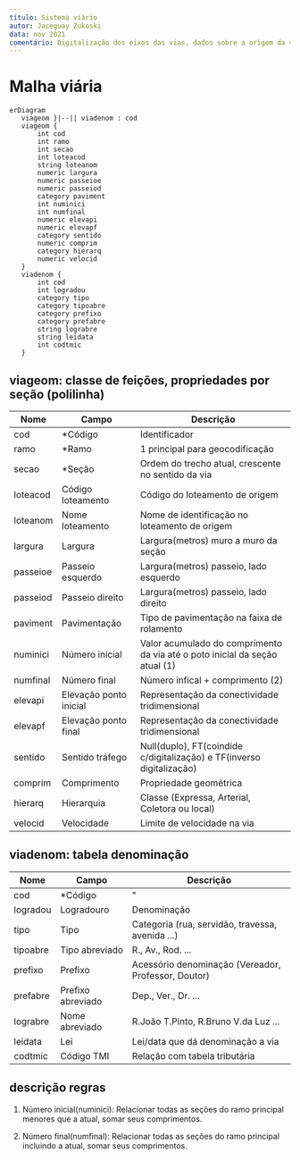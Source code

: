 ```yaml
---
título: Sistema viário
autor: Jaceguay Zukoski
data: nov 2021
comentário: Digitalização dos eixos das vias, dados sobre a origem da via, dimensões/materiais e atribuições políticas.
---
```


# Malha viária

```mermaid
erDiagram
   viageom }|--|| viadenom : cod
   viageom {
       int cod
       int ramo
       int secao
       int loteacod
       string loteanom
       numeric largura
       numeric passeioe
       numeric passeiod
       category paviment
       int numinici
       int numfinal
       numeric elevapi
       numeric elevapf
       category sentido
       numeric comprim
       category hierarq
       numeric velocid
   }
   viadenom {
       int cod
       int logradou
       category tipo
       category tipoabre
       category prefixo
       category prefabre
       string lograbre
       string leidata
       int codtmic
   }
```

## viageom: classe de feições, propriedades por seção (polilinha)

Nome     | Campo                  | Descrição
---------|------------------------|----------------------------------------------------------------------------
cod      | *Código                | Identificador
ramo     | *Ramo                  | 1 principal para geocodificação
secao    | *Seção                 | Ordem do trecho atual, crescente no sentido da via
loteacod | Código loteamento      | Código do loteamento de origem
loteanom | Nome loteamento        | Nome de identificação no loteamento de origem
largura  | Largura                | Largura(metros) muro a muro da seção
passeioe | Passeio esquerdo       | Largura(metros) passeio, lado esquerdo
passeiod | Passeio direito        | Largura(metros) passeio, lado direito
paviment | Pavimentação           | Tipo de pavimentação na faixa de rolamento
numinici | Número inicial         | Valor acumulado do comprimento da via até o poto inicial da seção atual (1)
numfinal | Número final           | Número infical + comprimento (2)
elevapi  | Elevação ponto inicial | Representação da conectividade tridimensional
elevapf  | Elevação ponto final   | Representação da conectividade tridimensional
sentido  | Sentido tráfego        | Null(duplo), FT(coindide c/digitalização) e TF(inverso digitalização)
comprim  | Comprimento            | Propriedade geométrica
hierarq  | Hierarquia             | Classe (Expressa, Arterial, Coletora ou local)
velocid  | Velocidade             | Limite de velocidade na via

## viadenom: tabela denominação

Nome     | Campo             | Descrição
---------|-------------------|----------------------------------------------------
cod      | *Código           | "
logradou | Logradouro        | Denominação
tipo     | Tipo              | Categoria (rua, servidão, travessa, avenida ...)
tipoabre | Tipo abreviado    | R., Av., Rod. ...
prefixo  | Prefixo           | Acessório denominação (Vereador, Professor, Doutor)
prefabre | Prefixo abreviado | Dep., Ver., Dr. ...
lograbre | Nome abreviado    | R.João T.Pinto, R.Bruno V.da Luz ...
leidata  | Lei               | Lei/data que dá denominação a via
codtmic  | Código TMI        | Relação com tabela tributária

## descrição regras

1. Número inicial(numinici): Relacionar todas as seções do ramo principal menores que a atual, somar seus comprimentos.

2. Número final(numfinal): Relacionar todas as seções do ramo principal incluindo a atual, somar seus comprimentos.